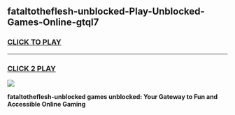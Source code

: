 
## fataltotheflesh-unblocked-Play-Unblocked-Games-Online-gtql7
<h3>
<a href="https://premium76.site?title=fataltotheflesh-unblocked&ref=25A">CLICK TO PLAY</a></h3>
<hr>

<h3>
<a href="https://premium76.site?title=fataltotheflesh-unblocked&ref=25A">CLICK 2 PLAY</a>
  
</h3>

<a href="https://premium76.site?title=fataltotheflesh-unblocked&ref=25A"><img src="https://clearcache.store/games.png"></a>


**fataltotheflesh-unblocked games unblocked: Your Gateway to Fun and Accessible Online Gaming**
